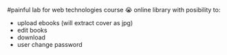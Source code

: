 ﻿#painful lab for web technologies course 😭
 online library
with posibility to:
- upload ebooks (will extract cover as jpg)
- edit books
- download
- user change password
